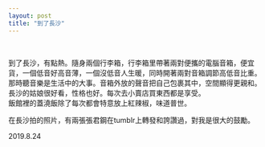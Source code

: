 ```yaml
---
layout: post
title: "到了長沙"
---
```


  
&nbsp;
&nbsp;


到了長沙，有點熱。隨身兩個行李箱，行李箱里帶著兩對便攜的電腦音箱，便宜貨，一個低音好高音薄，一個沒低音人生暖，同時開著兩對音箱調節高低音比重。那時聽音樂是生活中的大事。音箱外放的聲音把自己包裹其中，空間顯得更親和。
<br>長沙的姑娘很好看，性格也好。每次去小賣店買東西都是享受。
<br>飯館裡的蓋澆飯除了每次都會特意放上紅辣椒，味道普世。

在長沙拍的照片，有兩張張君鋼在tumblr上轉發和誇讚過，對我是很大的鼓勵。

2019.8.24